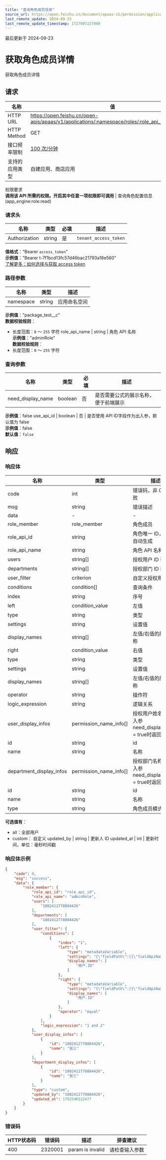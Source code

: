 ```yaml
---
title: "查询角色成员信息"
source_url: https://open.feishu.cn/document/apaas-v1/permission/application-role-member/get
last_remote_update: 2024-09-23
last_remote_update_timestamp: 1727087227000
---
```

最后更新于 2024-09-23

# 获取角色成员详情

获取角色成员详情

## 请求
名称 | 值
---|---
HTTP URL | https://open.feishu.cn/open-apis/apaas/v1/applications/:namespace/roles/:role_api_name/member
HTTP Method | GET
接口频率限制 | [100 次/分钟](https://open.feishu.cn/document/ukTMukTMukTM/uUzN04SN3QjL1cDN)
支持的应用类型 | 自建应用、商店应用
权限要求  
            **调用该 API 所需的权限。开启其中任意一项权限即可调用** | 查询角色配置信息(app_engine:role:read)

### 请求头

名称 | 类型 | 必填 | 描述
--- | --- | --- | ---
Authorization | string | 是 | `tenant_access_token`  
**值格式**："Bearer `access_token`"  
**示例值**："Bearer t-7f1bcd13fc57d46bac21793a18e560"  
[了解更多：如何选择与获取 access token](https://open.feishu.cn/document/uAjLw4CM/ugTN1YjL4UTN24CO1UjN/trouble-shooting/how-to-choose-which-type-of-token-to-use)

### 路径参数

名称 | 类型 | 描述
--- | --- | ---
namespace | string | 应用命名空间  
**示例值**："package_test__c"  
**数据校验规则**：  
- 长度范围：`0` ～ `255` 字符
role_api_name | string | 角色 API 名称  
**示例值**："adminRole"  
**数据校验规则**：  
- 长度范围：`0` ～ `255` 字符

### 查询参数

名称 | 类型 | 必填 | 描述
--- | --- | --- | ---
need_display_name | boolean | 否 | 是否需要公式的展示名称，便于前端展示  
**示例值**：false
use_api_id | boolean | 否 | 是否使用 API ID字段作为出入参，默认值为 false  
**示例值**：false  
**默认值**：`false`

## 响应

### 响应体

名称 | 类型 | 描述
--- | --- | ---
code | int | 错误码，非 0 表示失败
msg | string | 错误描述
data | \- | \-
role_member | role_member | 角色成员
role_api_id | string | 角色唯一 ID，系统自动生成
role_api_name | string | 角色 API 名称
users | string\[\] | 授权用户 ID 列表
departments | string\[\] | 授权部门 ID 列表
user_filter | criterion | 自定义授权用户规则
conditions | condition\[\] | 查询条件
index | string | 序号
left | condition_value | 左值
type | string | 类型
settings | string | 设置值
display_names | string\[\] | 左值/右值的展示名称
right | condition_value | 右值
type | string | 类型
settings | string | 设置值
display_names | string\[\] | 左值/右值的展示名称
operator | string | 操作符
logic_expression | string | 逻辑关系
user_display_infos | permission_name_info\[\] | 授权用户姓名列表，入参 need_display_name = true时返回
id | string | id
name | string | 名称
department_display_infos | permission_name_info\[\] | 授权部门名称列表，入参 need_display_name = true时返回
id | string | id
name | string | 名称
type | string | 角色成员模式  
**可选值有**：  
- all：全部用户  
- custom： 自定义
updated_by | string | 更新人 ID
updated_at | int | 更新时间，单位：毫秒时间戳

### 响应体示例
```json
{
    "code": 0,
    "msg": "success",
    "data": {
        "role_member": {
            "role_api_id": "role_api_id",
            "role_api_name": "adminRole",
            "users": [
                "1802412778084426"
            ],
            "departments": [
                "1802412778084426"
            ],
            "user_filter": {
                "conditions": [
                    {
                        "index": "1",
                        "left": {
                            "type": "metadataVariable",
                            "settings": "{\"fieldPath\":[{\"fieldApiName\": \"_id\",\"objectApiName\": \"_user\"}]}",
                            "display_names": [
                                "用户.ID"
                            ]
                        },
                        "right": {
                            "type": "metadataVariable",
                            "settings": "{\"fieldPath\":[{\"fieldApiName\": \"_id\",\"objectApiName\": \"_user\"}]}",
                            "display_names": [
                                "用户.ID"
                            ]
                        },
                        "operator": "equal"
                    }
                ],
                "logic_expression": "1 and 2"
            },
            "user_display_infos": [
                {
                    "id": "1802412778084426",
                    "name": "张三"
                }
            ],
            "department_display_infos": [
                {
                    "id": "1802412778084426",
                    "name": "张三"
                }
            ],
            "type": "custom",
            "updated_by": "1802412778084426",
            "updated_at": 1702546522477
        }
    }
}
```

### 错误码

HTTP状态码 | 错误码 | 描述 | 排查建议
--- | --- | --- | ---
400 | 2320001 | param is invalid | 请检查输入参数
